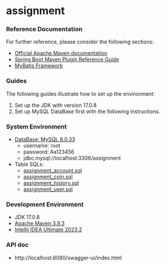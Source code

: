 # assignment

### Reference Documentation

For further reference, please consider the following sections:

* [Official Apache Maven documentation](https://maven.apache.org/guides/index.html)
* [Spring Boot Maven Plugin Reference Guide](https://docs.spring.io/spring-boot/docs/3.1.2/maven-plugin/reference/html/)
* [MyBatis Framework](https://mybatis.org/spring-boot-starter/mybatis-spring-boot-autoconfigure/)

### Guides

The following guides illustrate how to set up the environment:

1. Set up the JDK with version 17.0.8
2. Set up MySQL DataBase first with the following instructions.

### System Environment

* [DataBase: MySQL 8.0.33](https://dev.mysql.com/downloads/installer/)
    * username: root
    * password: Aa123456
    * jdbc:mysql://localhost:3306/assignment
* Table SQLs:
    * [assignment_account.sql](src/main/resources/SQL/assignment_account.sql)
    * [assignment_coin.sql](src/main/resources/SQL/assignment_coin.sql)
    * [assignment_history.sql](src/main/resources/SQL/assignment_history.sql)
    * [assignment_user.sql](src/main/resources/SQL/assignment_user.sql)

### Development Environment

* JDK 17.0.8
* [Apache Maven 3.9.3](https://maven.apache.org/download.cgi)
* [Intellij IDEA Ultimate 2023.2](https://www.jetbrains.com/idea/download/?section=windows)

### API doc

* http://localhost:8080/swagger-ui/index.html